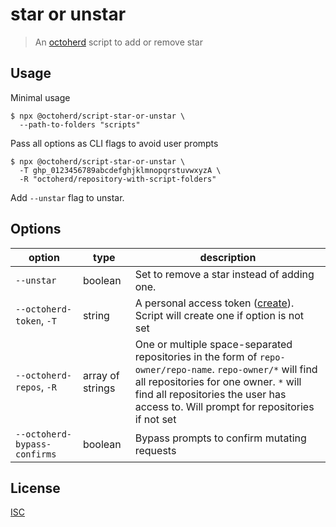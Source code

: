 # star or unstar

> An [octoherd](https://github.com/octoherd) script to add or remove star

## Usage

Minimal usage

```
$ npx @octoherd/script-star-or-unstar \
  --path-to-folders "scripts"
```

Pass all options as CLI flags to avoid user prompts

```
$ npx @octoherd/script-star-or-unstar \
  -T ghp_0123456789abcdefghjklmnopqrstuvwxyzA \
  -R "octoherd/repository-with-script-folders"
```

Add `--unstar` flag to unstar.

## Options

| option                       | type             | description                                                                                                                                                                                                                                 |
| ---------------------------- | ---------------- | ------------------------------------------------------------------------------------------------------------------------------------------------------------------------------------------------------------------------------------------- |
| `--unstar`                   | boolean          | Set to remove a star instead of adding one.                                                                                                                                                                                                 |
| `--octoherd-token`, `-T`     | string           | A personal access token ([create](https://github.com/settings/tokens/new?scopes=repo)). Script will create one if option is not set                                                                                                         |
| `--octoherd-repos`, `-R`     | array of strings | One or multiple space-separated repositories in the form of `repo-owner/repo-name`. `repo-owner/*` will find all repositories for one owner. `*` will find all repositories the user has access to. Will prompt for repositories if not set |
| `--octoherd-bypass-confirms` | boolean          | Bypass prompts to confirm mutating requests                                                                                                                                                                                                 |

## License

[ISC](LICENSE.md)
